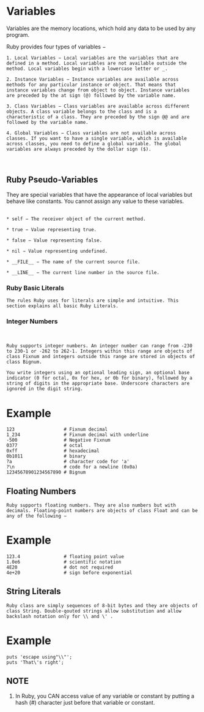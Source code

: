 # Variables 

Variables are the memory locations, which hold any data to be used by any program.

Ruby provides four types of variables −

    1. Local Variables − Local variables are the variables that are
    defined in a method. Local variables are not available outside the 
    method. Local variables begin with a lowercase letter or _.

    2. Instance Variables − Instance variables are available across 
    methods for any particular instance or object. That means that 
    instance variables change from object to object. Instance variables 
    are preceded by the at sign (@) followed by the variable name.

    3. Class Variables − Class variables are available across different 
    objects. A class variable belongs to the class and is a 
    characteristic of a class. They are preceded by the sign @@ and are 
    followed by the variable name.

    4. Global Variables − Class variables are not available across 
    classes. If you want to have a single variable, which is available 
    across classes, you need to define a global variable. The global 
    variables are always preceded by the dollar sign ($).
<br>

<h2>Ruby Pseudo-Variables</h2>
They are special variables that have the appearance of local variables but behave like constants. You cannot assign any value to these variables.
<br>
<br>

    * self − The receiver object of the current method.

    * true − Value representing true.

    * false − Value representing false.

    * nil − Value representing undefined.

    * __FILE__ − The name of the current source file.

    * __LINE__ − The current line number in the source file.

<h3>Ruby Basic Literals</h3>


    The rules Ruby uses for literals are simple and intuitive. This section explains all basic Ruby Literals.

<h3>Integer Numbers</h3>
<br>

    Ruby supports integer numbers. An integer number can range from -230 to 230-1 or -262 to 262-1. Integers within this range are objects of class Fixnum and integers outside this range are stored in objects of class Bignum.

    You write integers using an optional leading sign, an optional base indicator (0 for octal, 0x for hex, or 0b for binary), followed by a string of digits in the appropriate base. Underscore characters are ignored in the digit string.

# Example

    123                  # Fixnum decimal
    1_234                # Fixnum decimal with underline
    -500                 # Negative Fixnum
    0377                 # octal
    0xff                 # hexadecimal
    0b1011               # binary
    ?a                   # character code for 'a'
    ?\n                  # code for a newline (0x0a)
    12345678901234567890 # Bignum

<h2>Floating Numbers</h2>

    Ruby supports floating numbers. They are also numbers but with decimals. Floating-point numbers are objects of class Float and can be any of the following −

# Example
    
    123.4                # floating point value
    1.0e6                # scientific notation
    4E20                 # dot not required
    4e+20                # sign before exponential

<h2>String Literals</h2>

    Ruby class are simply sequences of 8-bit bytes and they are objects of class String. Double-qouted strings allow substitution and allow backslash notation only for \\ and \' .

# Example
    puts 'escape using"\\"';
    puts 'That\'s right';
<h2>NOTE</h2>

1.    In Ruby, you CAN access value of any variable or constant by putting a hash (#) character just before that variable or constant.
